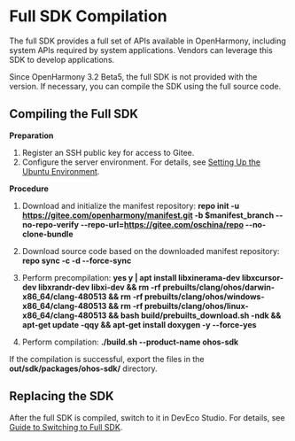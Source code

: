 # Full SDK Compilation

The full SDK provides a full set of APIs available in OpenHarmony, including system APIs required by system applications. Vendors can leverage this SDK to develop applications.

Since OpenHarmony 3.2 Beta5, the full SDK is not provided with the version. If necessary, you can compile the SDK using the full source code.

## Compiling the Full SDK

**Preparation**

1. Register an SSH public key for access to Gitee.
2. Configure the server environment. For details, see [Setting Up the Ubuntu Environment](../../device-dev/quick-start/quickstart-ide-env-ubuntu.md).

**Procedure**

1. Download and initialize the manifest repository: **repo init -u https://gitee.com/openharmony/manifest.git -b $manifest_branch --no-repo-verify --repo-url=https://gitee.com/oschina/repo --no-clone-bundle**

2. Download source code based on the downloaded manifest repository: **repo sync -c -d --force-sync**

3. Perform precompilation: **yes y | apt install libxinerama-dev libxcursor-dev libxrandr-dev libxi-dev && rm -rf prebuilts/clang/ohos/darwin-x86_64/clang-480513 && rm -rf prebuilts/clang/ohos/windows-x86_64/clang-480513 && rm -rf prebuilts/clang/ohos/linux-x86_64/clang-480513 && bash build/prebuilts_download.sh -ndk && apt-get update -qqy && apt-get install doxygen -y --force-yes**

4. Perform compilation: **./build.sh --product-name ohos-sdk**


If the compilation is successful, export the files in the **out/sdk/packages/ohos-sdk/** directory.

## Replacing the SDK

After the full SDK is compiled, switch to it in DevEco Studio. For details, see [Guide to Switching to Full SDK](full-sdk-switch-guide.md).
